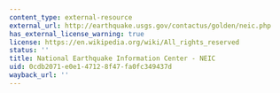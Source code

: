 ```yaml
---
content_type: external-resource
external_url: http://earthquake.usgs.gov/contactus/golden/neic.php
has_external_license_warning: true
license: https://en.wikipedia.org/wiki/All_rights_reserved
status: ''
title: National Earthquake Information Center - NEIC
uid: 0cdb2071-e0e1-4712-8f47-fa0fc349437d
wayback_url: ''
---
```

